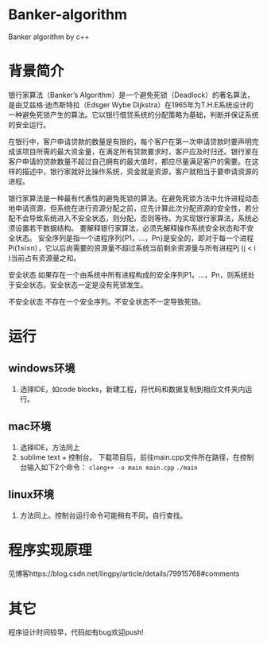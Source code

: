 # Banker-algorithm
Banker algorithm by c++

# 背景简介

银行家算法（Banker’s Algorithm）是一个避免死锁（Deadlock）的著名算法，是由艾兹格·迪杰斯特拉（Edsger Wybe Dijkstra）在1965年为T.H.E系统设计的一种避免死锁产生的算法。它以银行借贷系统的分配策略为基础，判断并保证系统的安全运行。

在银行中，客户申请贷款的数量是有限的，每个客户在第一次申请贷款时要声明完成该项目所需的最大资金量，在满足所有贷款要求时，客户应及时归还。银行家在客户申请的贷款数量不超过自己拥有的最大值时，都应尽量满足客户的需要。在这样的描述中，银行家就好比操作系统，资金就是资源，客户就相当于要申请资源的进程。

银行家算法是一种最有代表性的避免死锁的算法。在避免死锁方法中允许进程动态地申请资源，但系统在进行资源分配之前，应先计算此次分配资源的安全性，若分配不会导致系统进入不安全状态，则分配，否则等待。为实现银行家算法，系统必须设置若干数据结构。
要解释银行家算法，必须先解释操作系统安全状态和不安全状态。
安全序列是指一个进程序列{P1，…，Pn}是安全的，即对于每一个进程Pi(1≤i≤n），它以后尚需要的资源量不超过系统当前剩余资源量与所有进程Pj (j < i )当前占有资源量之和。

安全状态
如果存在一个由系统中所有进程构成的安全序列P1，…，Pn，则系统处于安全状态。安全状态一定是没有死锁发生。

不安全状态
不存在一个安全序列。不安全状态不一定导致死锁。

# 运行
## windows环境
1. 选择IDE，如code blocks，新建工程，将代码和数据复制到相应文件夹内运行。

## mac环境
1. 选择IDE，方法同上
2. sublime text + 控制台。
下载项目后，前往main.cpp文件所在路径，在控制台输入如下2个命令：
`clang++ -o main main.cpp`
`./main`

## linux环境
1. 方法同上。控制台运行命令可能稍有不同，自行查找。

# 程序实现原理
见博客https://blog.csdn.net/lingpy/article/details/79915768#comments

# 其它
程序设计时间较早，代码如有bug欢迎push!
